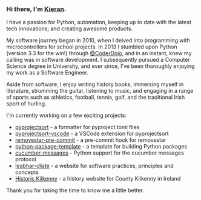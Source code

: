 ### Hi there, I'm [Kieran](https://github.com/kieran-ryan).

I have a passion for Python, automation, keeping up to date with the latest tech innovations; and creating awesome products.

My software journey began in 2010, when I delved into programming with microcontrollers for school projects. In 2013 I stumbled upon Python (version 3.3 for the win!) through [@CoderDojo](https://github.com/CoderDojo), and in an instant, knew my calling was in software development. I subsequently pursued a Computer Science degree in University, and ever since, I've been thoroughly enjoying my work as a Software Engineer.

Aside from software, I enjoy writing history books, immersing myself in literature, strumming the guitar, listening to music, and engaging in a range of sports such as athletics, football, tennis, golf, and the traditional Irish sport of hurling.

I'm currently working on a few exciting projects:

- [pyprojectsort](https://github.com/kieran-ryan/pyprojectsort) - a formatter for pyproject.toml files
- [pyprojectsort-vscode](https://github.com/kieran-ryan/pyprojectsort-vscode) - a VSCode extension for pyprojectsort
- [removestar-pre-commit](https://github.com/kieran-ryan/removestar-pre-commit) - a pre-commit hook for removestar
- [python-package-template](https://github.com/kieran-ryan/python-package-template) - a template for building Python packages
- [cucumber-messages](https://github.com/kieran-ryan/cucumber-messages) - Python support for the cucumber messages protocol
- [leabhar-cliste](https://kieran-ryan.github.io/leabhar-cliste/) - a website for software practices, principles and concepts
- [Historic Kilkenny](https://historickilkenny.com) - a history website for County Kilkenny in Ireland

Thank you for taking the time to know me a little better.
